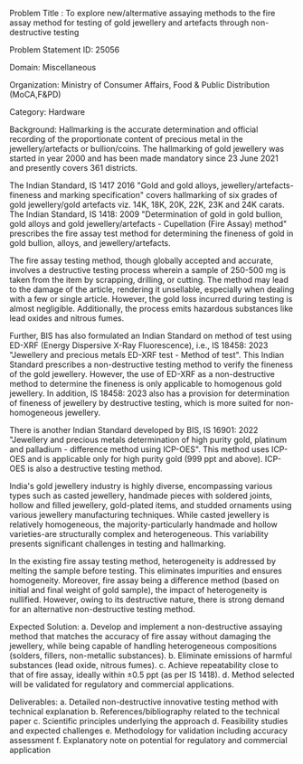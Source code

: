 Problem Title : To explore new/altermative assaying methods to the fire assay method for testing of gold jewellery and artefacts through non-destructive testing

Problem Statement ID: 25056

Domain: Miscellaneous

Organization: Ministry of Consumer Affairs, Food & Public Distribution (MoCA,F&PD)

Category: Hardware

Background:
Hallmarking is the accurate determination and official recording of the proportionate content of precious metal in the jewellery/artefacts or bullion/coins. The hallmarking of gold jewellery was started in year 2000 and has been made mandatory since 23 June 2021 and presently covers 361 districts.

The Indian Standard, IS 1417 2016 "Gold and gold alloys, jewellery/artefacts-fineness and marking specification" covers hallmarking of six grades of gold jewellery/gold artefacts viz. 14K, 18K, 20K, 22K, 23K and 24K carats. The Indian Standard, IS 1418: 2009 "Determination of gold in gold bullion, gold alloys and gold jewellery/artefacts - Cupellation (Fire Assay) method" prescribes the fire assay test method for determining the fineness of gold in gold bullion, alloys, and jewellery/artefacts.

The fire assay testing method, though globally accepted and accurate, involves a destructive testing process wherein a sample of 250-500 mg is taken from the item by scrapping, drilling, or cutting. The method may lead to the damage of the article, rendering it unsellable, especially when dealing with a few or single article. However, the gold loss incurred during testing is almost negligible. Additionally, the process emits hazardous substances like lead oxides and nitrous fumes.

Further, BIS has also formulated an Indian Standard on method of test using ED-XRF (Energy Dispersive X-Ray Fluorescence), i.e., IS 18458: 2023 "Jewellery and precious metals ED-XRF test - Method of test". This Indian Standard prescribes a non-destructive testing method to verify the fineness of the gold jewellery. However, the use of ED-XRF as a non-destructive method to determine the fineness is only applicable to homogenous gold jewellery. In addition, IS 18458: 2023 also has a provision for determination of fineness of jewellery by destructive testing, which is more suited for non-homogeneous jewellery.

There is another Indian Standard developed by BIS, IS 16901: 2022 "Jewellery and precious metals determination of high purity gold, platinum and palladium - difference method using ICP-OES". This method uses ICP-OES and is applicable only for high purity gold (999 ppt and above). ICP-OES is also a destructive testing method.

India's gold jewellery industry is highly diverse, encompassing various types such as casted jewellery, handmade pieces with soldered joints, hollow and filled jewellery, gold-plated items, and studded ornaments using various jewellery manufacturing techniques. While casted jewellery is relatively homogeneous, the majority-particularly handmade and hollow varieties-are structurally complex and heterogeneous. This variability presents significant challenges in testing and hallmarking.

In the existing fire assay testing method, heterogeneity is addressed by melting the sample before testing. This eliminates impurities and ensures homogeneity. Moreover, fire assay being a difference method (based on initial and final weight of gold sample), the impact of heterogeneity is nullified. However, owing to its destructive nature, there is strong demand for an alternative non-destructive testing method.

Expected Solution:
a. Develop and implement a non-destructive assaying method that matches the accuracy of fire assay without damaging the jewellery, while being capable of handling heterogeneous compositions (solders, fillers, non-metallic substances).
b. Eliminate emissions of harmful substances (lead oxide, nitrous fumes).
c. Achieve repeatability close to that of fire assay, ideally within ±0.5 ppt (as per IS 1418).
d. Method selected will be validated for regulatory and commercial applications.

Deliverables:
a. Detailed non-destructive innovative testing method with technical explanation
b. References/bibliography related to the technical paper
c. Scientific principles underlying the approach
d. Feasibility studies and expected challenges
e. Methodology for validation including accuracy assessment
f. Explanatory note on potential for regulatory and commercial application